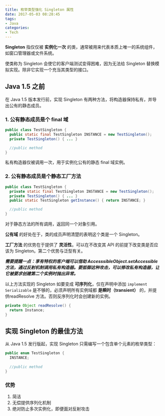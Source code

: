 ```yaml
---
title: 枚举类型强化 Singleton 属性
date: 2017-05-03 08:28:45
tags:
- Java
categories:
- Tech
---
```

**Singleton** 指仅仅被 **实例化一次** 的类，通常被用来代表本质上唯一的系统组件，如窗口管理器或文件系统。

使类称为 Singleton 会使它的客户端测试变得困难，因为无法给 Singleton 替换模拟实现。除非它实现一个充当其类型的接口。


<!--more-->

## Java 1.5 之前

在 Java 1.5 版本发行前，实现 Singleton 有两种方法，将构造器保持私有，并导出公有的静态成员。

### 1. 公有静态成员是个 final 域

```Java
public class TestSingleton {
  public static final TestSingleton INSTANCE = new TestSingleton();
  private TestSingleton() { ... }

  //public method
}
```

私有构造器仅被调用一次，用于实例化公有的静态 final 域实例。

### 2. 公有静态成员是个静态工厂方法

```Java
public class TestSingleton {
  private static final TestSingleton INSTANCE = new TestSingleton();
  private TestSingleton() { ... }
  public static TestSingleton getInstance() { return INSTANCE; }

  //public method
}
```

对于静态方法的所有调用，返回同一个对象引用。

**公有域** 的好处在于，类的成员声明清楚的表明这个类是一个 Singleton。

**工厂方法** 的优势在于提供了 **灵活性**。可以在不改变其 API 的前提下改变类是否应该为 Singleton。第二个优势与泛型有关。

***需要提醒一点：享有特权的客户端可以借助 AccesssibleObject.setAccessible 方法，通过反射机制调用私有构造器。要抵御这种攻击，可以修改私有构造器，让它被要求创建第二个实例时抛出异常。***

以上方法实现的 Singleton 如要变成 **可序列化**，仅在声明中添加 `implement Serializable` 是不够的，必须声明所有实例域都 **是瞬时（transient）** 的，并提供readResolve 方法。否则反序列化时会创建新的实例。

```Java
private Object readResolve() {
  return Instance;
}
```

## 实现 Singleton 的最佳方法

从 Java 1.5 发行版起，实现 Singleton 只需编写一个包含单个元素的枚举类型：

```Java
public enum TestSingleton {
  INSTANCE;
  
  //public method
}
```

### 优势

1. 简洁
2. 无偿提供序列化机制
3. 绝对防止多次实例化，即便面对反射攻击
